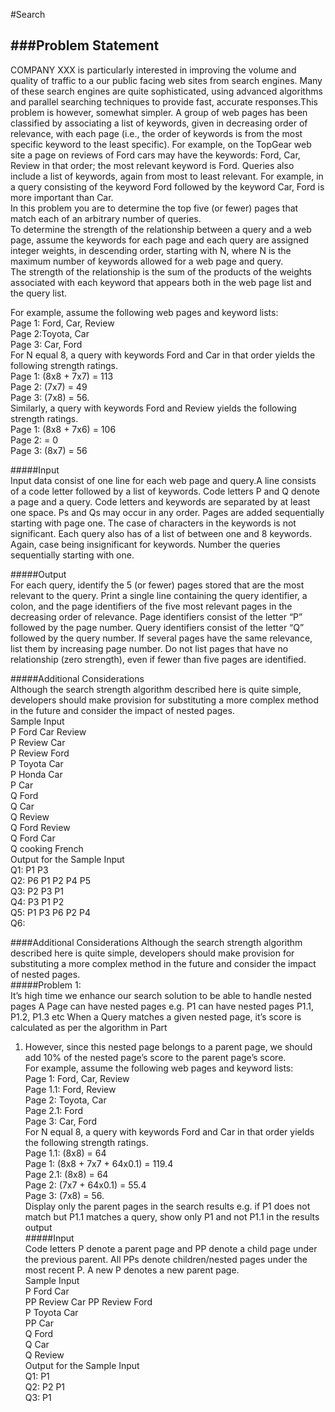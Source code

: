 #Search


###Problem Statement    
-----------------------       
COMPANY XXX is particularly interested in improving the volume and quality of traffic to a our
public facing web sites from search engines. Many of these search engines are quite
sophisticated, using advanced algorithms and parallel searching techniques to provide fast,
accurate responses.This problem is however, somewhat simpler.
A group of web pages has been classified by associating a list of keywords, given in decreasing
order of relevance, with each page (i.e., the order of keywords is from the most specific keyword
to the least specific). For example, on the TopGear web site a page on reviews of Ford cars may
have the keywords: Ford, Car, Review in that order; the most relevant keyword is Ford.
Queries also include a list of keywords, again from most to least relevant. For example, in a
query consisting of the keyword Ford followed by the keyword Car, Ford is more important than
Car.     
In this problem you are to determine the top five (or fewer) pages that match each of an arbitrary
number of queries.       
To determine the strength of the relationship between a query and a web page, assume the
keywords for each page and each query are assigned integer weights, in descending
order, starting with N, where N is the maximum number of keywords allowed for a web page and
query.       
The strength of the relationship is the sum of the products of the weights associated with
each keyword that appears both in the web page list and the query list.    

For example, assume the following web pages and keyword lists:    
Page 1: Ford, Car, Review     
Page 2:Toyota, Car    
Page 3: Car, Ford     
For N equal 8, a query with keywords Ford and Car in that order yields the following strength
ratings.      
Page 1: (8x8 + 7x7) = 113      
Page 2: (7x7) = 49    
Page 3: (7x8) = 56.     
Similarly, a query with keywords Ford and Review yields the following strength ratings.    
Page 1: (8x8 + 7x6) = 106    
Page 2: = 0    
Page 3: (8x7) = 56         

#####Input    
Input data consist of one line for each web page and query.A line consists of a code letter
followed by a list of keywords. Code letters P and Q denote a page and a query. Code letters and
keywords are separated by at least one space. Ps and Qs may occur in any order.
Pages are added sequentially starting with page one. The case of characters in the keywords is
not significant. Each query also has of a list of between one and 8 keywords. Again, case being
insignificant for keywords. Number the queries sequentially starting with one.

#####Output    
For each query, identify the 5 (or fewer) pages stored that are the most relevant to the query.
Print a single line containing the query identifier, a colon, and the page identifiers of the five most
relevant pages in the decreasing order of relevance. Page identifiers consist of the letter “P”
followed by the page number. Query identifiers consist of the letter “Q” followed by the query
number. If several pages have the same relevance, list them by increasing page number. Do not
list pages that have no relationship (zero strength), even if fewer than five pages are identified.

#####Additional Considerations    
Although the search strength algorithm described here is quite simple, developers should make
provision for substituting a more complex method in the future and consider the impact of nested
pages.    
Sample Input    
P Ford Car Review     
P Review Car    
P Review Ford   
P Toyota Car    
P Honda Car    
P Car    
Q Ford   
Q Car    
Q Review    
Q Ford Review    
Q Ford Car    
Q cooking French    
Output for the Sample Input    
Q1: P1 P3    
Q2: P6 P1 P2 P4 P5    
Q3: P2 P3 P1    
Q4: P3 P1 P2    
Q5: P1 P3 P6 P2 P4    
Q6:   




####Additional Considerations
Although the search strength algorithm described here is quite simple, developers should make
provision for substituting a more complex method in the future and consider the impact of
nested pages.   
#####Problem 1:   
It’s high time we enhance our search solution to be able to handle nested pages
A Page can have nested pages e.g. P1 can have nested pages P1.1, P1.2, P1.3 etc
When a Query matches a given nested page, it’s score is calculated as per the algorithm in Part
1. However, since this nested page belongs to a parent page, we should add 10% of the nested
page’s score to the parent page’s score.    
For example, assume the following web pages and keyword lists:    
Page 1: Ford, Car, Review    
Page 1.1: Ford, Review   
Page 2: Toyota, Car    
Page 2.1: Ford    
Page 3: Car, Ford   
For N equal 8, a query with keywords Ford and Car in that order yields the following strength
ratings.   
Page 1.1: (8x8) = 64    
Page 1: (8x8 + 7x7 + 64x0.1) = 119.4   
Page 2.1: (8x8) = 64    
Page 2: (7x7 + 64x0.1) = 55.4    
Page 3: (7x8) = 56.    
Display only the parent pages in the search results e.g. if P1 does not match but P1.1 matches
a query, show only P1 and not P1.1 in the results output    
#####Input     
Code letters P denote a parent page and PP denote a child page under the previous parent. All
PPs denote children/nested pages under the most recent P. A new P denotes a new parent
page.    
Sample Input     
P Ford Car    
PP Review Car
PP Review Ford    
P Toyota Car    
PP Car    
Q Ford    
Q Car     
Q Review    
Output for the Sample Input    
Q1: P1    
Q2: P2 P1    
Q3: P1    